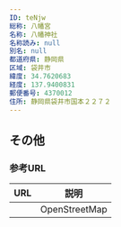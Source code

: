 ```yaml
---
ID: teNjw
総称: 八幡宮
名称: 八幡神社
名称読み: null
別名: null
都道府県: 静岡県
区域: 袋井市
緯度: 34.7620683
経度: 137.9400831
郵便番号: 4370012
住所: 静岡県袋井市国本２２７２
---
```


## その他

### 参考URL

| URL | 説明          |
| --- | ------------- |
|     | OpenStreetMap |
